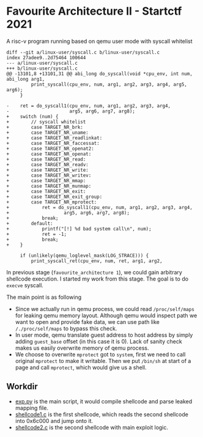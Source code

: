 # Favourite Architecture II - Startctf 2021

A risc-v program running based on qemu user mode with syscall whitelist

```
diff --git a/linux-user/syscall.c b/linux-user/syscall.c
index 27adee9..2d75464 100644
--- a/linux-user/syscall.c
+++ b/linux-user/syscall.c
@@ -13101,8 +13101,31 @@ abi_long do_syscall(void *cpu_env, int num, abi_long arg1,
         print_syscall(cpu_env, num, arg1, arg2, arg3, arg4, arg5, arg6);
     }
 
-    ret = do_syscall1(cpu_env, num, arg1, arg2, arg3, arg4,
-                      arg5, arg6, arg7, arg8);
+    switch (num) {
+        // syscall whitelist
+        case TARGET_NR_brk:
+        case TARGET_NR_uname:
+        case TARGET_NR_readlinkat:
+        case TARGET_NR_faccessat:
+        case TARGET_NR_openat2:
+        case TARGET_NR_openat:
+        case TARGET_NR_read:
+        case TARGET_NR_readv:
+        case TARGET_NR_write:
+        case TARGET_NR_writev:
+        case TARGET_NR_mmap:
+        case TARGET_NR_munmap:
+        case TARGET_NR_exit:
+        case TARGET_NR_exit_group:
+        case TARGET_NR_mprotect:
+            ret = do_syscall1(cpu_env, num, arg1, arg2, arg3, arg4,
+                    arg5, arg6, arg7, arg8);
+            break;
+        default:
+            printf("[!] %d bad system call\n", num);
+            ret = -1;
+            break;
+    }
 
     if (unlikely(qemu_loglevel_mask(LOG_STRACE))) {
         print_syscall_ret(cpu_env, num, ret, arg1, arg2,

```


In previous stage (`favourite_architecture 1`), we could gain arbitrary shellcode execution. I started my work from this stage. The goal is to do `execve` syscall.

The main point is as following

- Since we actually run in qemu process, we could read `/proc/self/maps` for leaking qemu memory layout. Although qemu would inspect path we want to open and provide fake data, we can use path like `/./proc/self/maps` to bypass this check.
- In user mode, qemu translate guest address to host address by simply adding `guest_base` offset (in this case it is 0). Lack of sanity check makes us easily overwrite memory of qemu process.
- We choose to overwrite `mprotect` got to `system`, first we need to call original `mprotect` to make it writable. Then we put `/bin/sh` at start of a page and call `mprotect`, which would give us a shell.

## Workdir

- [exp.py](./workdir/exp.py) is the main script, it would compile shellcode and parse leaked mapping file.
- [shellcode1.c](./workdir/shellcode1.c) is the first shellcode, which reads the second shellcode into 0x6c000 and jump onto it.
- [shellcode2.c](./workdir/shellcode2.c) is the second shellcode with main exploit logic.